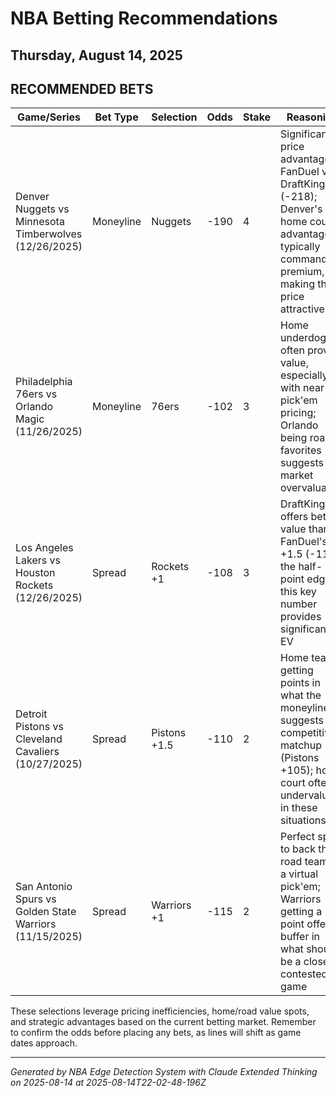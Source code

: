 # NBA Betting Recommendations
## Thursday, August 14, 2025

## RECOMMENDED BETS
| Game/Series | Bet Type | Selection | Odds | Stake | Reasoning |
|-------------|----------|-----------|------|-------|-----------|
| Denver Nuggets vs Minnesota Timberwolves (12/26/2025) | Moneyline | Nuggets | -190 | 4 | Significant price advantage at FanDuel vs DraftKings (-218); Denver's home court advantage typically commands a premium, making this price attractive |
| Philadelphia 76ers vs Orlando Magic (11/26/2025) | Moneyline | 76ers | -102 | 3 | Home underdogs often provide value, especially with near pick'em pricing; Orlando being road favorites suggests market overvaluation |
| Los Angeles Lakers vs Houston Rockets (12/26/2025) | Spread | Rockets +1 | -108 | 3 | DraftKings offers better value than FanDuel's +1.5 (-112); the half-point edge at this key number provides significant EV |
| Detroit Pistons vs Cleveland Cavaliers (10/27/2025) | Spread | Pistons +1.5 | -110 | 2 | Home team getting points in what the moneyline suggests is a competitive matchup (Pistons +105); home court often undervalued in these situations |
| San Antonio Spurs vs Golden State Warriors (11/15/2025) | Spread | Warriors +1 | -115 | 2 | Perfect spot to back the road team in a virtual pick'em; Warriors getting a point offers buffer in what should be a closely contested game |

These selections leverage pricing inefficiencies, home/road value spots, and strategic advantages based on the current betting market. Remember to confirm the odds before placing any bets, as lines will shift as game dates approach.

---
*Generated by NBA Edge Detection System with Claude Extended Thinking on 2025-08-14 at 2025-08-14T22-02-48-196Z*
